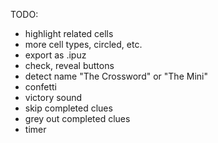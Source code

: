 TODO:

- highlight related cells
- more cell types, circled, etc.
- export as .ipuz
- check, reveal buttons
- detect name "The Crossword" or "The Mini"
- confetti
- victory sound
- skip completed clues
- grey out completed clues
- timer
